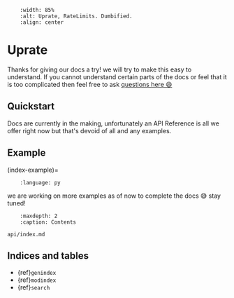 ```{image} https://github.com/WizzyGeek/WizzyGeek/raw/main/assets/uprate/uprate_logo_rev2.png
    :width: 85%
    :alt: Uprate, RateLimits. Dumbified.
    :align: center
```

# Uprate

Thanks for giving our docs a try! we will try to make this easy to understand.
If you cannot understand certain parts of the docs or feel that it is too complicated
then feel free to ask [questions here 😄](https://github.com/WizzyGeek/uprate/discussions/categories/q-a)

## Quickstart

Docs are currently in the making, unfortunately an API Reference is all we offer right now
but that's devoid of all and any examples.

## Example
(index-example)=
```{literalinclude} examples/docs_index.py
    :language: py
```

we are working on more examples as of now to complete the docs 😅 stay tuned!

```{toctree}
    :maxdepth: 2
    :caption: Contents

api/index.md
```

## Indices and tables
* {ref}`genindex`
* {ref}`modindex`
* {ref}`search`
